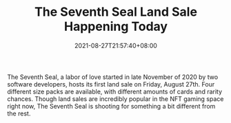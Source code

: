 ﻿---
title: "The Seventh Seal Land Sale Happening Today"
date: 2021-08-27T21:57:40+08:00
lastmod: 2021-08-27T16:45:40+08:00
draft: false
authors: ["Grey"]
description: "The Seventh Seal, a labor of love started in late November of 2020 by two software developers, hosts its first land sale on Friday, August 27th. Four different size packs are available, with different amounts of cards and rarity chances. Though land sales are incredibly popular in the NFT gaming space right now, The Seventh Seal is shooting for something a bit different from the rest."
featuredImage: "the-seventh-seal-land-sale-happening-today.png"
tags: ["Virtual World","Play to Earn"]
categories: ["news"]
news: ["Virtual World"]
weight: 
lightgallery: true
pinned: false
recommend: false
recommend1: false
---

The Seventh Seal, a labor of love started in late November of 2020 by two software developers, hosts its first land sale on Friday, August 27th. Four different size packs are available, with different amounts of cards and rarity chances. Though land sales are incredibly popular in the NFT gaming space right now, The Seventh Seal is shooting for something a bit different from the rest.

<!--more-->

